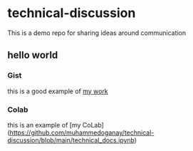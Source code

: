 # technical-discussion
This is a demo repo for sharing ideas around communication 


## hello world


### Gist

this is a good example of [my work](https://gist.github.com/muhammedoganay/164a1cba5ba07ea5d83ff1dc286a5d6c)


### Colab

this is  an example of [my CoLab] (https://github.com/muhammedoganay/technical-discussion/blob/main/technical_docs.ipynb)
